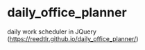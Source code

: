 # daily_office_planner
daily work scheduler in JQuery
(https://reedtlr.github.io/daily_office_planner/)
